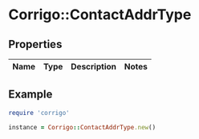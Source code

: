 # Corrigo::ContactAddrType

## Properties

| Name | Type | Description | Notes |
| ---- | ---- | ----------- | ----- |

## Example

```ruby
require 'corrigo'

instance = Corrigo::ContactAddrType.new()
```

